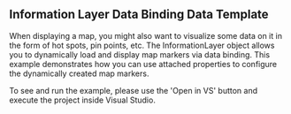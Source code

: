 ## Information Layer Data Binding Data Template
When displaying a map, you might also want to visualize some data on it in the form of hot spots, pin points, etc. The InformationLayer object allows you to dynamically load and display map markers via data binding. This example demonstrates how you can use attached properties to configure the dynamically created map markers.

To see and run the example, please use the 'Open in VS' button and execute the project inside Visual Studio.

[//]: <keywords:HotSpot, ToolTip, Marker>
